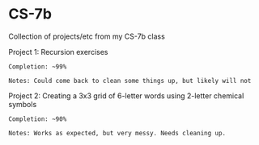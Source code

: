 # CS-7b
Collection of projects/etc from my CS-7b class

Project 1: Recursion exercises

	Completion: ~99%

	Notes: Could come back to clean some things up, but likely will not
    

Project 2: Creating a 3x3 grid of 6-letter words using 2-letter chemical symbols
	
	Completion: ~90%
	
	Notes: Works as expected, but very messy. Needs cleaning up.
